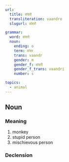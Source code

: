 ```yaml
---
url:
  title: वांदरो
  transliteration: vaandro
  slugurl: वांदरो

grammar:
  word: वांदरो
  noun:
    ending: o
    term: वांदर
    trans: vaandr
    gender: m
    gender_f: वांदरी
    gender_f_trans: vaandri
    number: s

topics: 
  - animal
---
```


## Noun
### Meaning
1. monkey
2. stupid person
3. mischievous person

### Declension
<noun-decl :grammar="grammar"></noun-decl>